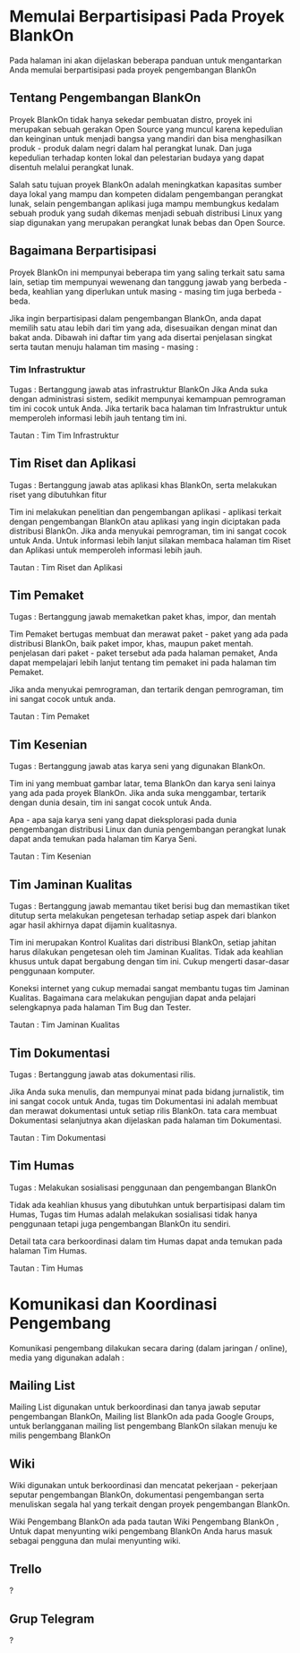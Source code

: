 # Memulai Berpartisipasi Pada Proyek BlankOn

Pada halaman ini akan dijelaskan beberapa panduan untuk mengantarkan Anda memulai berpartisipasi pada proyek pengembangan BlankOn

## Tentang Pengembangan BlankOn

Proyek BlankOn tidak hanya sekedar pembuatan distro, proyek ini merupakan sebuah gerakan Open Source yang muncul karena kepedulian dan keinginan untuk menjadi bangsa yang mandiri dan bisa menghasilkan produk - produk dalam negri dalam hal perangkat lunak. Dan juga kepedulian terhadap konten lokal dan pelestarian budaya yang dapat disentuh melalui perangkat lunak.

Salah satu tujuan proyek BlankOn adalah meningkatkan kapasitas sumber daya lokal yang mampu dan kompeten didalam pengembangan perangkat lunak, selain pengembangan aplikasi juga mampu membungkus kedalam sebuah produk yang sudah dikemas menjadi sebuah distribusi Linux yang siap digunakan yang merupakan perangkat lunak bebas dan Open Source.

## Bagaimana Berpartisipasi

Proyek BlankOn ini mempunyai beberapa tim yang saling terkait satu sama lain, setiap tim mempunyai wewenang dan tanggung jawab yang berbeda - beda, keahlian yang diperlukan untuk masing - masing tim juga berbeda - beda.

Jika ingin berpartisipasi dalam pengembangan BlankOn, anda dapat memilih satu atau lebih dari tim yang ada, disesuaikan dengan minat dan bakat anda. Dibawah ini daftar tim yang ada disertai penjelasan singkat serta tautan menuju halaman tim masing - masing :

### Tim Infrastruktur

Tugas : Bertanggung jawab atas infrastruktur BlankOn Jika Anda suka dengan administrasi sistem, sedikit mempunyai kemampuan pemrograman tim ini cocok untuk Anda. Jika tertarik baca halaman tim Infrastruktur untuk memperoleh informasi lebih jauh tentang tim ini.

Tautan : Tim Tim Infrastruktur

## Tim Riset dan Aplikasi

Tugas : Bertanggung jawab atas aplikasi khas BlankOn, serta melakukan riset yang dibutuhkan fitur

Tim ini melakukan penelitian dan pengembangan aplikasi - aplikasi terkait dengan pengembangan BlankOn atau aplikasi yang ingin diciptakan pada distribusi BlankOn. Jika anda menyukai pemrograman, tim ini sangat cocok untuk Anda. Untuk informasi lebih lanjut silakan membaca halaman tim Riset dan Aplikasi untuk memperoleh informasi lebih jauh.

Tautan : Tim Riset dan Aplikasi

## Tim Pemaket

Tugas : Bertanggung jawab memaketkan paket khas, impor, dan mentah

Tim Pemaket bertugas membuat dan merawat paket - paket yang ada pada distribusi BlankOn, baik paket impor, khas, maupun paket mentah. penjelasan dari paket - paket tersebut ada pada halaman pemaket, Anda dapat mempelajari lebih lanjut tentang tim pemaket ini pada halaman tim Pemaket.

Jika anda menyukai pemrograman, dan tertarik dengan pemrograman, tim ini sangat cocok untuk anda.

Tautan : Tim Pemaket

## Tim Kesenian

Tugas : Bertanggung jawab atas karya seni yang digunakan BlankOn.

Tim ini yang membuat gambar latar, tema BlankOn dan karya seni lainya yang ada pada proyek BlankOn. Jika anda suka menggambar, tertarik dengan dunia desain, tim ini sangat cocok untuk Anda.

Apa - apa saja karya seni yang dapat dieksplorasi pada dunia pengembangan distribusi Linux dan dunia pengembangan perangkat lunak dapat anda temukan pada halaman tim Karya Seni.

Tautan : Tim Kesenian

## Tim Jaminan Kualitas

Tugas : Bertanggung jawab memantau tiket berisi bug dan memastikan tiket ditutup serta melakukan pengetesan terhadap setiap aspek dari blankon agar hasil akhirnya dapat dijamin kualitasnya.

Tim ini merupakan Kontrol Kualitas dari distribusi BlankOn, setiap jahitan harus dilakukan pengetesan oleh tim Jaminan Kualitas. Tidak ada keahlian khusus untuk dapat bergabung dengan tim ini. Cukup mengerti dasar-dasar penggunaan komputer.

Koneksi internet yang cukup memadai sangat membantu tugas tim Jaminan Kualitas. Bagaimana cara melakukan pengujian dapat anda pelajari selengkapnya pada halaman Tim Bug dan Tester.

Tautan : Tim Jaminan Kualitas

## Tim Dokumentasi

Tugas : Bertanggung jawab atas dokumentasi rilis.

Jika Anda suka menulis, dan mempunyai minat pada bidang jurnalistik, tim ini sangat cocok untuk Anda, tugas tim Dokumentasi ini adalah membuat dan merawat dokumentasi untuk setiap rilis BlankOn. tata cara membuat Dokumentasi selanjutnya akan dijelaskan pada halaman tim Dokumentasi.

Tautan : Tim Dokumentasi

## Tim Humas

Tugas : Melakukan sosialisasi penggunaan dan pengembangan BlankOn

Tidak ada keahlian khusus yang dibutuhkan untuk berpartisipasi dalam tim Humas, Tugas tim Humas adalah melakukan sosialisasi tidak hanya penggunaan tetapi juga pengembangan BlankOn itu sendiri.

Detail tata cara berkoordinasi dalam tim Humas dapat anda temukan pada halaman Tim Humas.

Tautan : Tim Humas

# Komunikasi dan Koordinasi Pengembang

Komunikasi pengembang dilakukan secara daring (dalam jaringan / online), media yang digunakan adalah :

## Mailing List

Mailing List digunakan untuk berkoordinasi dan tanya jawab seputar pengembangan BlankOn, Mailing list BlankOn ada pada ​Google Groups, untuk berlangganan mailing list pengembang BlankOn silakan menuju ke ​milis pengembang BlankOn

## Wiki

Wiki digunakan untuk berkoordinasi dan mencatat pekerjaan - pekerjaan seputar pengembangan BlankOn, dokumentasi pengembangan serta menuliskan segala hal yang terkait dengan proyek pengembangan BlankOn.

Wiki Pengembang BlankOn ada pada tautan Wiki Pengembang BlankOn , Untuk dapat menyunting wiki pengembang BlankOn Anda harus masuk sebagai pengguna dan mulai menyunting wiki.

## Trello

?

## Grup Telegram

?

